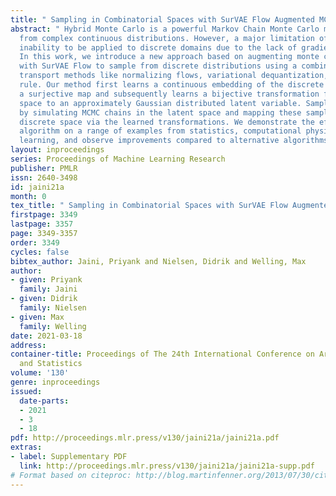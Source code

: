 ```yaml
---
title: " Sampling in Combinatorial Spaces with SurVAE Flow Augmented MCMC "
abstract: " Hybrid Monte Carlo is a powerful Markov Chain Monte Carlo method for sampling
  from complex continuous distributions. However, a major limitation of HMC is its
  inability to be applied to discrete domains due to the lack of gradient signal.
  In this work, we introduce a new approach based on augmenting monte carlo methods
  with SurVAE Flow to sample from discrete distributions using a combination of neural
  transport methods like normalizing flows, variational dequantization, and the Metropolis-Hastings
  rule. Our method first learns a continuous embedding of the discrete space using
  a surjective map and subsequently learns a bijective transformation from the continuous
  space to an approximately Gaussian distributed latent variable. Sampling proceeds
  by simulating MCMC chains in the latent space and mapping these samples to the target
  discrete space via the learned transformations. We demonstrate the efficacy of our
  algorithm on a range of examples from statistics, computational physics, and, machine
  learning, and observe improvements compared to alternative algorithms. "
layout: inproceedings
series: Proceedings of Machine Learning Research
publisher: PMLR
issn: 2640-3498
id: jaini21a
month: 0
tex_title: " Sampling in Combinatorial Spaces with SurVAE Flow Augmented MCMC "
firstpage: 3349
lastpage: 3357
page: 3349-3357
order: 3349
cycles: false
bibtex_author: Jaini, Priyank and Nielsen, Didrik and Welling, Max
author:
- given: Priyank
  family: Jaini
- given: Didrik
  family: Nielsen
- given: Max
  family: Welling
date: 2021-03-18
address: 
container-title: Proceedings of The 24th International Conference on Artificial Intelligence
  and Statistics
volume: '130'
genre: inproceedings
issued:
  date-parts:
  - 2021
  - 3
  - 18
pdf: http://proceedings.mlr.press/v130/jaini21a/jaini21a.pdf
extras:
- label: Supplementary PDF
  link: http://proceedings.mlr.press/v130/jaini21a/jaini21a-supp.pdf
# Format based on citeproc: http://blog.martinfenner.org/2013/07/30/citeproc-yaml-for-bibliographies/
---
```

